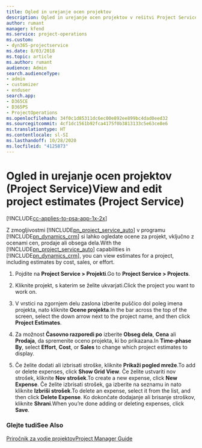 ```yaml
---
title: Ogled in urejanje ocen projektov
description: Ogled in urejanje ocen projektov v rešitvi Project Service
author: rumant
manager: kfend
ms.service: project-operations
ms.custom:
- dyn365-projectservice
ms.date: 8/03/2018
ms.topic: article
ms.author: rumant
audience: Admin
search.audienceType:
- admin
- customizer
- enduser
search.app:
- D365CE
- D365PS
- ProjectOperations
ms.openlocfilehash: 34f0c1d85311dc6ec00e892ee899bc4dad0eed32
ms.sourcegitcommit: 4cf1dc1561b92fca4175f0b3813133c5e63ce8e6
ms.translationtype: HT
ms.contentlocale: sl-SI
ms.lasthandoff: 10/28/2020
ms.locfileid: "4125873"
---
```

# <a name="view-and-edit-project-estimates-project-service"></a><span data-ttu-id="4c597-103">Ogled in urejanje ocen projektov (Project Service)</span><span class="sxs-lookup"><span data-stu-id="4c597-103">View and edit project estimates (Project Service)</span></span>

[!INCLUDE[cc-applies-to-psa-app-1x-2x](../includes/cc-applies-to-psa-app-1x-2x.md)]

<span data-ttu-id="4c597-104">Z zmogljivostmi [!INCLUDE[pn_project_service_auto](../includes/pn-project-service-auto.md)] v programu [!INCLUDE[pn_dynamics_crm](../includes/pn-dynamics-crm.md)] si lahko ogledate ocene za projekt, vključno z ocenami cen, prodaje ali obsega dela.</span><span class="sxs-lookup"><span data-stu-id="4c597-104">With the [!INCLUDE[pn_project_service_auto](../includes/pn-project-service-auto.md)] capabilities in [!INCLUDE[pn_dynamics_crm](../includes/pn-dynamics-crm.md)], you can view estimates for a project, including estimates by cost, sales, or effort.</span></span>  
  
1.  <span data-ttu-id="4c597-105">Pojdite na **Project Service > Projekti**.</span><span class="sxs-lookup"><span data-stu-id="4c597-105">Go to **Project Service > Projects**.</span></span>  
  
2.  <span data-ttu-id="4c597-106">Kliknite projekt, s katerim se želite ukvarjati.</span><span class="sxs-lookup"><span data-stu-id="4c597-106">Click the project you want to work on.</span></span>  
  
3.  <span data-ttu-id="4c597-107">V vrstici na zgornjem delu zaslona izberite puščico dol poleg imena projekta, nato kliknite **Ocene projekta**.</span><span class="sxs-lookup"><span data-stu-id="4c597-107">In the bar across the top of the screen, select the down arrow next to the project name, and then click **Project Estimates**.</span></span>  
  
4.  <span data-ttu-id="4c597-108">Za možnost **Časovno razporedi po** izberite **Obseg dela**, **Cena** ali **Prodaja**, da spremenite oceno projekta, ki bo prikazana.</span><span class="sxs-lookup"><span data-stu-id="4c597-108">In **Time-phase By**, select **Effort**, **Cost**, or **Sales** to change which project estimates to display.</span></span>  
  
5.  <span data-ttu-id="4c597-109">Če želite dodati ali izbrisati stroške, kliknite **Prikaži pogled mreže**.</span><span class="sxs-lookup"><span data-stu-id="4c597-109">To add or delete expenses, click **Show Grid View**.</span></span> <span data-ttu-id="4c597-110">Če želite ustvariti nov strošek, kliknite **Nov strošek**.</span><span class="sxs-lookup"><span data-stu-id="4c597-110">To create a new expense, click **New Expense**.</span></span> <span data-ttu-id="4c597-111">Če želite izbrisati strošek, ga izberite na seznamu in nato kliknite **Izbriši strošek**.</span><span class="sxs-lookup"><span data-stu-id="4c597-111">To delete an expense, select it from the list, and then click **Delete Expense**.</span></span> <span data-ttu-id="4c597-112">Ko dokončate dodajanje ali brisanje stroškov, kliknite **Shrani**.</span><span class="sxs-lookup"><span data-stu-id="4c597-112">When you’re done adding or deleting expenses, click **Save**.</span></span>  
  
### <a name="see-also"></a><span data-ttu-id="4c597-113">Glejte tudi</span><span class="sxs-lookup"><span data-stu-id="4c597-113">See Also</span></span>  
 [<span data-ttu-id="4c597-114">Priročnik za vodje projektov</span><span class="sxs-lookup"><span data-stu-id="4c597-114">Project Manager Guide</span></span>](../psa/project-manager-guide.md)
